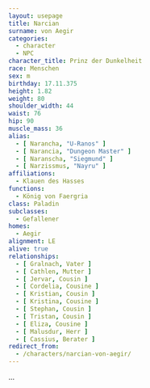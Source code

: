 ```yaml
---
layout: usepage
title: Narcian
surname: von Aegir
categories:
  - character
  - NPC
character_title: Prinz der Dunkelheit
race: Menschen
sex: m
birthday: 17.11.375
height: 1.82
weight: 80
shoulder_width: 44
waist: 76
hip: 90
muscle_mass: 36
alias:
  - [ Narancha, "U-Ranos" ]
  - [ Narancia, "Dungeon Master" ]
  - [ Naranscha, "Siegmund" ]
  - [ Narzissmus, "Nayru" ]
affiliations:
  - Klauen des Hasses
functions:
  - König von Faergria
class: Paladin
subclasses:
  - Gefallener
homes:
  - Aegir
alignment: LE
alive: true
relationships:
  - [ Gralnach, Vater ]
  - [ Cathlen, Mutter ]
  - [ Jervar, Cousin ]
  - [ Cordelia, Cousine ]
  - [ Kristian, Cousin ]
  - [ Kristina, Cousine ]
  - [ Stephan, Cousin ]
  - [ Tristan, Cousin ]
  - [ Eliza, Cousine ]
  - [ Malusdur, Herr ]
  - [ Cassius, Berater ]
redirect_from:
  - /characters/narcian-von-aegir/
---
```


...